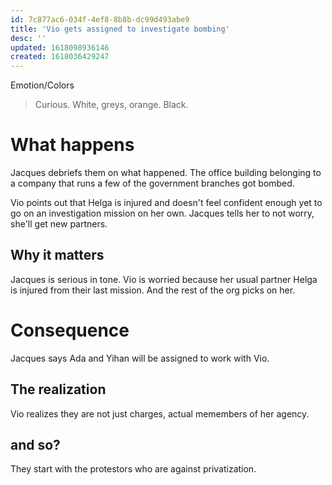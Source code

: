 ```yaml
---
id: 7c877ac6-034f-4ef8-8b8b-dc99d493abe9
title: 'Vio gets assigned to investigate bombing'
desc: ''
updated: 1618098936146
created: 1618036429247
---
```

Emotion/Colors
> Curious. White, greys, orange. Black.

# What happens
Jacques debriefs them on what happened. The office building belonging to a company that runs a few of the government branches got bombed.

Vio points out that Helga is injured and doesn't feel confident enough yet to go on an investigation mission on her own.
Jacques tells her to not worry, she'll get new partners.

##  Why it matters
Jacques is serious in tone.
Vio is worried because her usual partner Helga is injured from their last mission. And the rest of the org picks on her.

# Consequence
Jacques says Ada and Yihan will be assigned to work with Vio.

## The realization
Vio realizes they are not just charges, actual memembers of her agency.

## and so?
They start with the protestors who are against privatization.